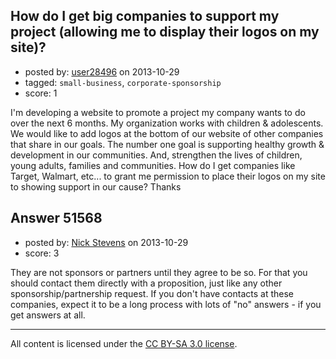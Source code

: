 ## How do I get big companies to support my project (allowing me to display their logos on my site)?

- posted by: [user28496](https://stackexchange.com/users/-1/28496-user28496) on 2013-10-29
- tagged: `small-business`, `corporate-sponsorship`
- score: 1

<p>I'm developing a website to promote a project my company wants to do over the next 6 months. My organization works with children &amp; adolescents. We would like to add logos at the bottom of our website of other companies that share in our goals. The number one goal is supporting healthy growth &amp; development in our communities. And, strengthen the lives of children, young adults, families and communities. How do I get companies like Target, Walmart, etc... to grant me permission to place their logos on my site to showing support in our cause? Thanks </p>



## Answer 51568

- posted by: [Nick Stevens](https://stackexchange.com/users/-1/15902-nick-stevens) on 2013-10-29
- score: 3

<p>They are not sponsors or partners until they agree to be so. For that you should contact them directly with a proposition, just like any other sponsorship/partnership request. If you don't have contacts at these companies, expect it to be a long process with lots of "no" answers - if you get answers at all.</p>




---

All content is licensed under the [CC BY-SA 3.0 license](https://creativecommons.org/licenses/by-sa/3.0/).
